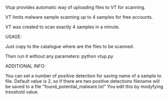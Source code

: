 Vtup provides automatic way of uploading files to VT for scanning.

VT limits malware sample scanning up to 4 samples for free accounts.

VT was created to scan exactly 4 samples in a minute.

USAGE:

Just copy to the catalogue where are the files to be scanned.

Then run it without any parameters:
python vtup.py

ADDITIONAL INFO:

You can set a number of positive detection for saving name of a sample to file.
Default value is 2, so if there are two positive detections filename will be saved to a file "found_potential_malware.txt"
You edit this by modyfying tresshold value.
